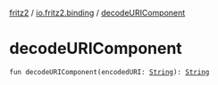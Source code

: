 [fritz2](../index.md) / [io.fritz2.binding](index.md) / [decodeURIComponent](./decode-u-r-i-component.md)

# decodeURIComponent

`fun decodeURIComponent(encodedURI: `[`String`](https://kotlinlang.org/api/latest/jvm/stdlib/kotlin/-string/index.html)`): `[`String`](https://kotlinlang.org/api/latest/jvm/stdlib/kotlin/-string/index.html)
